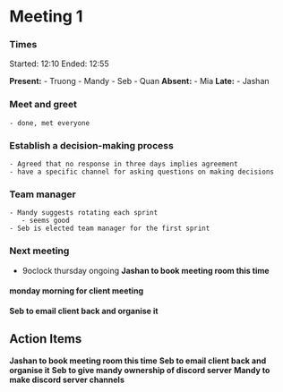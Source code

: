 # Meeting 1
### Times
Started: 12:10
Ended: 12:55

**Present:**
    - Truong
    - Mandy
    - Seb
    - Quan
**Absent:**
    - Mia
**Late:**
    - Jashan

### Meet and greet
    - done, met everyone

### Establish a decision-making process
    - Agreed that no response in three days implies agreement
    - have a specific channel for asking questions on making decisions

### Team manager
    - Mandy suggests rotating each sprint
       - seems good
    - Seb is elected team manager for the first sprint

### Next meeting
- 9oclock thursday ongoing
**Jashan to book meeting room this time**

#### monday morning for client meeting
**Seb to email client back and organise it**

## Action Items
**Jashan to book meeting room this time**
**Seb to email client back and organise it**
**Seb to give mandy ownership of discord server**
**Mandy to make discord server channels**
